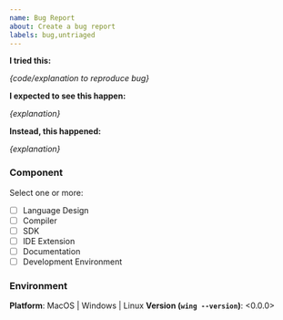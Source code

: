 ```yaml
---
name: Bug Report
about: Create a bug report
labels: bug,untriaged
---
```


**I tried this:**

*{code/explanation to reproduce bug}*

**I expected to see this happen:**

*{explanation}*

**Instead, this happened:**

*{explanation}*

### Component

Select one or more:

- [ ] Language Design
- [ ] Compiler
- [ ] SDK
- [ ] IDE Extension
- [ ] Documentation
- [ ] Development Environment

### Environment

**Platform**: MacOS | Windows | Linux
**Version (`wing --version`)**: <0.0.0>
